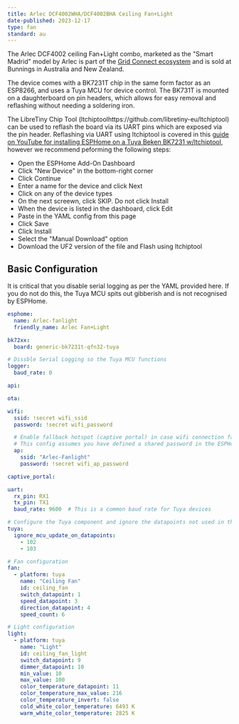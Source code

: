 ```yaml
---
title: Arlec DCF4002WHA/DCF4002BHA Ceiling Fan+Light
date-published: 2023-12-17
type: fan
standard: au
---
```


The Arlec DCF4002 ceiling Fan+Light combo, marketed as the "Smart Madrid" model by Arlec is part of the [Grid Connect ecosystem](https://grid-connect.com.au/) and is sold at Bunnings in Australia and New Zealand.

The device comes with a BK7231T chip in the same form factor as an ESP8266, and uses a Tuya MCU for device control.  The BK731T is mounted on a daughterboard on pin headers, which allows for easy removal and reflashing without needing a soldering iron.

The LibreTiny Chip Tool (ltchiptoolhttps://github.com/libretiny-eu/ltchiptool) can be used to reflash the board via its UART pins which are exposed via the pin header. Reflashing via UART using ltchiptool is covered in this [guide on YouTube for installing ESPHome on a Tuya Beken BK7231 w/ltchiptool](https://www.youtube.com/watch?v=t0o8nMbqOSA), however we recommend peforming the following steps:

- Open the ESPHome Add-On Dashboard
- Click "New Device" in the bottom-right corner
- Click Continue
- Enter a name for the device and click Next
- Click on any of the device types
- On the next screewn, click SKIP. Do not click Install
- When the device is listed in the dashboard, click Edit
- Paste in the YAML config from this page
- Click Save
- Click Install
- Select the "Manual Download" option
- Download the UF2 version of the file and Flash using ltchiptool

## Basic Configuration
It is critical that you disable serial logging as per the YAML provided here.  If you do not do this, the Tuya MCU spits out gibberish and is not recognised by ESPHome.

```yaml
esphome:
  name: Arlec-fanlight
  friendly_name: Arlec Fan+Light

bk72xx:
  board: generic-bk7231t-qfn32-tuya

# Dissble Serial Logging so the Tuya MCU functions
logger:
  baud_rate: 0

api:

ota:

wifi:
  ssid: !secret wifi_ssid
  password: !secret wifi_password

  # Enable fallback hotspot (captive portal) in case wifi connection fails
  # This config assumes you have defined a shared password in the ESPHome secrets file.
  ap:
    ssid: "Arlec-Fanlight"
    password: !secret wifi_ap_password

captive_portal:

uart:
  rx_pin: RX1
  tx_pin: TX1
  baud_rate: 9600  # This is a common baud rate for Tuya devices

# Configure the Tuya component and ignore the datapoints not used in this configuration (e.g. sleep timer)
tuya:
  ignore_mcu_update_on_datapoints:
    - 102
    - 103

# Fan configuration
fan:
  - platform: tuya
    name: "Ceiling Fan"
    id: ceiling_fan
    switch_datapoint: 1
    speed_datapoint: 3
    direction_datapoint: 4
    speed_count: 6

# Light configuration
light:
  - platform: tuya
    name: "Light"
    id: ceiling_fan_light
    switch_datapoint: 9
    dimmer_datapoint: 10
    min_value: 10
    max_value: 100
    color_temperature_datapoint: 11
    color_temperature_max_value: 216
    color_temperature_invert: false
    cold_white_color_temperature: 6493 K
    warm_white_color_temperature: 2825 K
```
